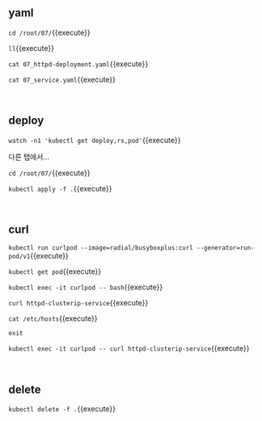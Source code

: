 <br>

## yaml

`cd /root/07/`{{execute}}

`ll`{{execute}}

`cat 07_httpd-deployment.yaml`{{execute}}

`cat 07_service.yaml`{{execute}}

<br>

## deploy

`watch -n1 'kubectl get deploy,rs,pod'`{{execute}}

다른 탭에서...

`cd /root/07/`{{execute}}

`kubectl apply -f .`{{execute}}

<br>

## curl

`kubectl run curlpod --image=radial/busyboxplus:curl --generator=run-pod/v1`{{execute}}

`kubectl get pod`{{execute}}

`kubectl exec -it curlpod -- bash`{{execute}}

`curl httpd-clusterip-service`{{execute}}

`cat /etc/hosts`{{execute}}

`exit`

`kubectl exec -it curlpod -- curl httpd-clusterip-service`{{execute}}

<br>

## delete

`kubectl delete -f .`{{execute}}
